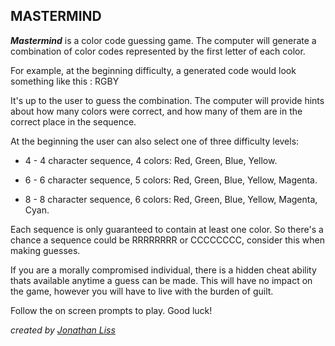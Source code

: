 ## MASTERMIND

  ***Mastermind*** is a color code guessing game.  The computer will generate
  a combination of color codes represented by the first letter of each color.

  For example, at the beginning difficulty, a generated code would look
  something like this : RGBY

  It's up to the user to guess the combination.  The computer will provide
  hints about how many colors were correct, and how many of them are in the
  correct place in the sequence.

  At the beginning the user can also select one of three difficulty levels:
  * 4 - 4 character sequence, 4 colors: Red, Green, Blue, Yellow.

  * 6 - 6 character sequence, 5 colors: Red, Green, Blue, Yellow, Magenta.

  * 8 - 8 character sequence, 6 colors: Red,      Green, Blue, Yellow, Magenta, Cyan.


  Each sequence is only guaranteed to contain at least one color.  So there's a chance a sequence could be RRRRRRRR or CCCCCCCC, consider this when making guesses.

  If you are a morally compromised individual, there is a hidden cheat ability thats available anytime a guess can be made.  This will have no impact on the game, however you will have to live with the burden of guilt.

  Follow the on screen prompts to play. Good luck!


  *created by [Jonathan Liss](github.com/jdliss)*
